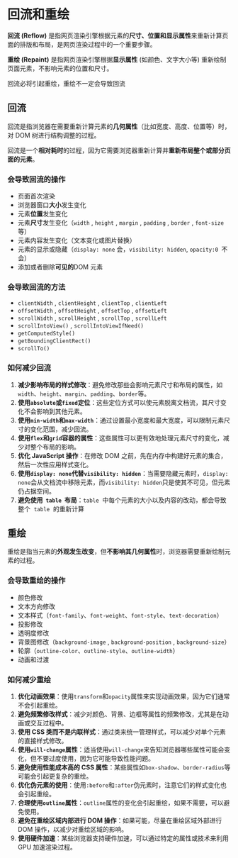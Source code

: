 # 回流和重绘

**回流 (Reflow)** 是指网页渲染引擎根据元素的**尺寸、位置和显示属性**来重新计算页面的排版和布局，是网页渲染过程中的一个重要步骤。

**重绘 (Repaint)** 是指网页渲染引擎根据**显示属性** (如颜色、文字大小等) 重新绘制页面元素，不影响元素的位置和尺寸。

回流必将引起重绘，重绘不一定会导致回流

## 回流

回流是指浏览器在需要重新计算元素的**几何属性**（比如宽度、高度、位置等）时，对 DOM 树进行结构调整的过程。

回流是一个**相对耗时**的过程，因为它需要浏览器重新计算并**重新布局整个或部分页面的元素**。

### 会导致回流的操作

-   页面首次渲染
-   浏览器窗口**大小**发生变化
-   元素**位置**发生变化
-   元素**尺寸**发生变化（`width` , `height` , `margin` , `padding` , `border` , `font-size` 等）
-   元素内容发生变化（文本变化或图片替换）
-   元素的显示或隐藏（`display: none` 会，`visibility: hidden`, `opacity:0 `不会）
-   添加或者删除**可见的**DOM 元素

### 会导致回流的方法

-   `clientWidth` , `clientHeight` , `clientTop` , `clientLeft`
-   `offsetWidth` , `offsetHeight` , `offsetTop` , `offsetLeft`
-   `scrollWidth` , `scrollHeight` , `scrollTop` , `scrollLeft`
-   `scrollIntoView()` , `scrollIntoViewIfNeed()`
-   `getComputedStyle()`
-   `getBoundingClientRect()`
-   `scrollTo()`

### 如何减少回流

1. **减少影响布局的样式修改**：避免修改那些会影响元素尺寸和布局的属性，如`width`、`height`、`margin`、`padding`、`border`等。
2. **使用`absolute`或`fixed`定位**：这些定位方式可以使元素脱离文档流，其尺寸变化不会影响到其他元素。
3. **使用`min-width`和`max-width`**：通过设置最小宽度和最大宽度，可以限制元素尺寸的变化范围，减少回流。
4. **使用`flex`和`grid`容器的属性**：这些属性可以更有效地处理元素尺寸的变化，减少对整个布局的影响。
5. **优化 JavaScript 操作**：在修改 DOM 之前，先在内存中构建好元素的集合，然后一次性应用样式变化。
6. **使用`display: none`代替`visibility: hidden`**：当需要隐藏元素时，`display: none`会从文档流中移除元素，而`visibility: hidden`只是使其不可见，但元素仍占据空间。
7. **避免使用  `table`  布局**：`table`  中每个元素的大小以及内容的改动，都会导致整个  `table`  的重新计算

## 重绘

重绘是指当元素的**外观发生改变**，但**不影响其几何属性**时，浏览器需要重新绘制元素的过程。

### 会导致重绘的操作

-   颜色修改
-   文本方向修改
-   文本样式（`font-family`、`font-weight`、`font-style`、`text-decoration`）
-   投影修改
-   透明度修改
-   背景图修改（`background-image` , `background-position` , `background-size`）
-   轮廓（`outline-color`、`outline-style`、`outline-width`）
-   动画和过渡

### 如何减少重绘

1. **优化动画效果**：使用`transform`和`opacity`属性来实现动画效果，因为它们通常不会引起重绘。
2. **避免频繁修改样式**：减少对颜色、背景、边框等属性的频繁修改，尤其是在动画或交互过程中。
3. **使用 CSS 类而不是内联样式**：通过类来统一管理样式，可以减少对单个元素的直接样式修改。
4. **使用`will-change`属性**：适当使用`will-change`来告知浏览器哪些属性可能会变化，但不要过度使用，因为它可能导致性能问题。
5. **避免使用性能成本高的 CSS 属性**：某些属性如`box-shadow`、`border-radius`等可能会引起更复杂的重绘。
6. **优化伪元素的使用**：使用`:before`和`:after`伪元素时，注意它们的样式变化也会引起重绘。
7. **合理使用`outline`属性**：`outline`属性的变化会引起重绘，如果不需要，可以避免使用。
8. **避免在重绘区域内部进行 DOM 操作**：如果可能，尽量在重绘区域外部进行 DOM 操作，以减少对重绘区域的影响。
9. **使用硬件加速**：某些浏览器支持硬件加速，可以通过特定的属性或技术来利用 GPU 加速渲染过程。
